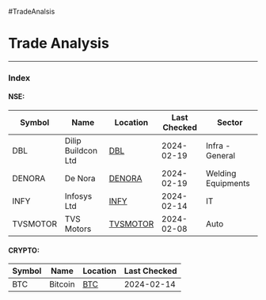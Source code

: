 #TradeAnalsis
# Trade Analysis

---
### Index

#### NSE:
| Symbol | Name | Location | Last Checked | Sector |
| ---- | ---- | ---- | ---- | ---- |
| DBL | Dilip Buildcon Ltd | [DBL](DBL/DBL.md) | 2024-02-19 | Infra - General |
| DENORA | De Nora | [DENORA](DENORA/DENORA.md) | 2024-02-19 | Welding Equipments |
| INFY | Infosys Ltd | [INFY](INFY/INFY.md) | 2024-02-14 | IT |
| TVSMOTOR | TVS Motors | [TVSMOTOR](TVSMOTOR.md) | 2024-02-08 | Auto |

#### CRYPTO:
| Symbol | Name | Location | Last Checked |
| ---- | ---- | ---- | ---- |
| BTC | Bitcoin | [BTC](BTC.md) | 2024-02-14 |

